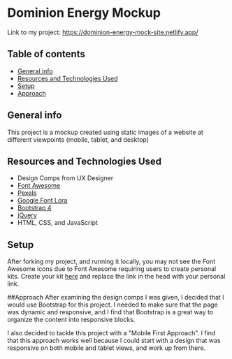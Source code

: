 # Dominion Energy Mockup
Link to my project: https://dominion-energy-mock-site.netlify.app/

## Table of contents
* [General info](#general-info)
* [Resources and Technologies Used](#resources-and-technologies-used)
* [Setup](#setup)
* [Approach](#approach)

## General info
This project is a mockup created using static images of a website at different viewpoints (mobile, tablet, and desktop)
	
## Resources and Technologies Used

* Design Comps from UX Designer
* <a href="https://fontawesome.com/">Font Awesome</a>
* <a href="https://www.pexels.com/">Pexels</a>
* <a href="https://fonts.google.com/specimen/Lora?category=Serif&preview.text=Watch%20the%20Weather&preview.text_type=custom&sidebar.open=true&selection.family=Lora">Google Font Lora</a>
* <a href="https://getbootstrap.com/docs/4.5/getting-started/introduction/">Bootstrap 4</a>
* <a href="https://code.jquery.com/">jQuery</a>
* HTML, CSS, and JavaScript
	
## Setup
After forking my project, and running it locally, you may not see the Font Awesome icons due to Font Awesome requiring users to create personal kits.  Create your kit <a href="https://fontawesome.com/start">here</a> and replace the link in the head with your personal link.

##Approach
After examining the design comps I was given, I decided that I would use Bootstrap for this project.  I needed to make sure that the page was dynamic and responsive, and I find that Bootstrap is a great way to organize the content into responsive blocks.

I also decided to tackle this project with a "Mobile First Approach".  I find that this approach works well because I could start with a design that was responsive on both mobile and tablet views, and work up from there.



